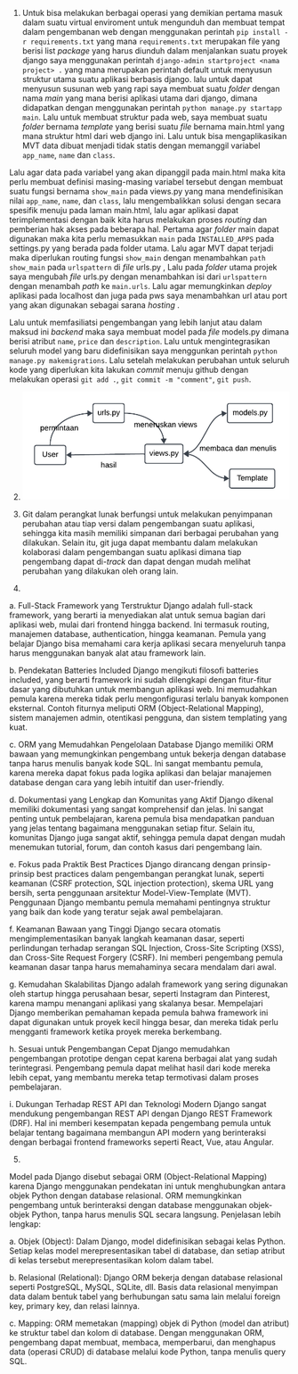 1. Untuk bisa melakukan berbagai operasi yang demikian pertama masuk dalam suatu virtual enviroment untuk mengunduh dan membuat tempat dalam pengembanan web dengan menggunakan perintah `pip install -r requirements.txt` yang mana `requirements.txt` merupakan file yang berisi list _package_ yang harus diunduh dalam menjalankan suatu proyek django saya menggunakan perintah `django-admin startproject <nama project> .` yang mana merupakan perintah default untuk menyusun struktur utama suatu aplikasi berbasis django. lalu untuk dapat menyusun susunan web yang rapi saya membuat suatu _folder_ dengan nama _main_ yang mana berisi aplikasi utama dari django, dimana didapatkan dengan menggunakan perintah `python manage.py startapp main`. Lalu untuk membuat struktur pada web, saya membuat suatu _folder_ bernama _template_ yang berisi suatu _file_ bernama main.html yang mana struktur html dari web django ini. Lalu untuk bisa mengaplikasikan MVT data dibuat menjadi tidak statis dengan memanggil variabel `app_name`, `name` dan `class`. 


Lalu agar data pada variabel yang akan dipanggil pada main.html maka kita perlu membuat definisi masing-masing variabel tersebut dengan membuat suatu fungsi bernama `show_main` pada views.py yang mana mendefinisikan nilai `app_name`, `name`, dan `class`, lalu mengembalikkan solusi dengan secara spesifik menuju pada laman main.html, lalu agar aplikasi dapat terimplementasi dengan baik kita harus melakukan proses _routing_ dan pemberian hak akses pada beberapa hal. Pertama agar _folder_ main dapat digunakan maka kita perlu memasukkan `main` pada `INSTALLED_APPS` pada settings.py yang berada pada folder utama. Lalu agar MVT dapat terjadi maka diperlukan routing fungsi `show_main` dengan menambahkan `path show_main` pada `urlspattern` di _file_ urls.py , Lalu pada _folder_ utama projek saya mengubah _file_ urls.py dengan menambahkan isi dari `urlspattern` dengan menambah _path_ ke `main.urls`. Lalu agar memungkinkan _deploy_ aplikasi pada localhost dan juga pada pws saya menambahkan url atau port yang akan digunakan sebagai sarana _hosting_ . 

Lalu untuk memfasiliatsi pengembangan yang lebih lanjut atau dalam maksud ini _backend_ maka saya membuat model pada _file_ models.py dimana berisi atribut `name`, `price` dan `description`. Lalu untuk mengintegrasikan seluruh model yang baru didefinisikan saya menggunkan perintah `python manage.py makemigrations`. Lalu setelah melakukan perubahan untuk seluruh kode yang diperlukan kita lakukan _commit_ menuju github dengan melakukan operasi `git add .`, `git commit -m "comment"`, `git push`.


2. ![plot](./image/bagan.png)

3. Git dalam perangkat lunak berfungsi untuk melakukan penyimpanan perubahan atau tiap versi dalam pengembangan suatu aplikasi, sehingga kita masih memiliki simpanan dari berbagai perubahan yang dilakukan. Selain itu, git juga dapat membantu dalam melakukan kolaborasi dalam pengembangan suatu aplikasi dimana tiap pengembang dapat di-_track_ dan dapat dengan mudah melihat perubahan yang dilakukan oleh orang lain.

4. 
a. Full-Stack Framework yang Terstruktur
Django adalah full-stack framework, yang berarti ia menyediakan alat untuk semua bagian dari aplikasi web, mulai dari frontend hingga backend. Ini termasuk routing, manajemen database, authentication, hingga keamanan. Pemula yang belajar Django bisa memahami cara kerja aplikasi secara menyeluruh tanpa harus menggunakan banyak alat atau framework lain.

b. Pendekatan Batteries Included
Django mengikuti filosofi batteries included, yang berarti framework ini sudah dilengkapi dengan fitur-fitur dasar yang dibutuhkan untuk membangun aplikasi web. Ini memudahkan pemula karena mereka tidak perlu mengonfigurasi terlalu banyak komponen eksternal. Contoh fiturnya meliputi ORM (Object-Relational Mapping), sistem manajemen admin, otentikasi pengguna, dan sistem templating yang kuat.

c. ORM yang Memudahkan Pengelolaan Database
Django memiliki ORM bawaan yang memungkinkan pengembang untuk bekerja dengan database tanpa harus menulis banyak kode SQL. Ini sangat membantu pemula, karena mereka dapat fokus pada logika aplikasi dan belajar manajemen database dengan cara yang lebih intuitif dan user-friendly.

d. Dokumentasi yang Lengkap dan Komunitas yang Aktif
Django dikenal memiliki dokumentasi yang sangat komprehensif dan jelas. Ini sangat penting untuk pembelajaran, karena pemula bisa mendapatkan panduan yang jelas tentang bagaimana menggunakan setiap fitur. Selain itu, komunitas Django juga sangat aktif, sehingga pemula dapat dengan mudah menemukan tutorial, forum, dan contoh kasus dari pengembang lain.

e. Fokus pada Praktik Best Practices
Django dirancang dengan prinsip-prinsip best practices dalam pengembangan perangkat lunak, seperti keamanan (CSRF protection, SQL injection protection), skema URL yang bersih, serta penggunaan arsitektur Model-View-Template (MVT). Penggunaan Django membantu pemula memahami pentingnya struktur yang baik dan kode yang teratur sejak awal pembelajaran.

f. Keamanan Bawaan yang Tinggi
Django secara otomatis mengimplementasikan banyak langkah keamanan dasar, seperti perlindungan terhadap serangan SQL Injection, Cross-Site Scripting (XSS), dan Cross-Site Request Forgery (CSRF). Ini memberi pengembang pemula keamanan dasar tanpa harus memahaminya secara mendalam dari awal.

g. Kemudahan Skalabilitas
Django adalah framework yang sering digunakan oleh startup hingga perusahaan besar, seperti Instagram dan Pinterest, karena mampu menangani aplikasi yang skalanya besar. Mempelajari Django memberikan pemahaman kepada pemula bahwa framework ini dapat digunakan untuk proyek kecil hingga besar, dan mereka tidak perlu mengganti framework ketika proyek mereka berkembang.

h. Sesuai untuk Pengembangan Cepat
Django memudahkan pengembangan prototipe dengan cepat karena berbagai alat yang sudah terintegrasi. Pengembang pemula dapat melihat hasil dari kode mereka lebih cepat, yang membantu mereka tetap termotivasi dalam proses pembelajaran.

i. Dukungan Terhadap REST API dan Teknologi Modern
Django sangat mendukung pengembangan REST API dengan Django REST Framework (DRF). Hal ini memberi kesempatan kepada pengembang pemula untuk belajar tentang bagaimana membangun API modern yang berinteraksi dengan berbagai frontend frameworks seperti React, Vue, atau Angular.

5.
Model pada Django disebut sebagai ORM (Object-Relational Mapping) karena Django menggunakan pendekatan ini untuk menghubungkan antara objek Python dengan database relasional. ORM memungkinkan pengembang untuk berinteraksi dengan database menggunakan objek-objek Python, tanpa harus menulis SQL secara langsung. Penjelasan lebih lengkap:

a. Objek (Object): Dalam Django, model didefinisikan sebagai kelas Python. Setiap kelas model merepresentasikan tabel di database, dan setiap atribut di kelas tersebut merepresentasikan kolom dalam tabel.

b. Relasional (Relational): Django ORM bekerja dengan database relasional seperti PostgreSQL, MySQL, SQLite, dll. Basis data relasional menyimpan data dalam bentuk tabel yang berhubungan satu sama lain melalui foreign key, primary key, dan relasi lainnya.

c. Mapping: ORM memetakan (mapping) objek di Python (model dan atribut) ke struktur tabel dan kolom di database. Dengan menggunakan ORM, pengembang dapat membuat, membaca, memperbarui, dan menghapus data (operasi CRUD) di database melalui kode Python, tanpa menulis query SQL.